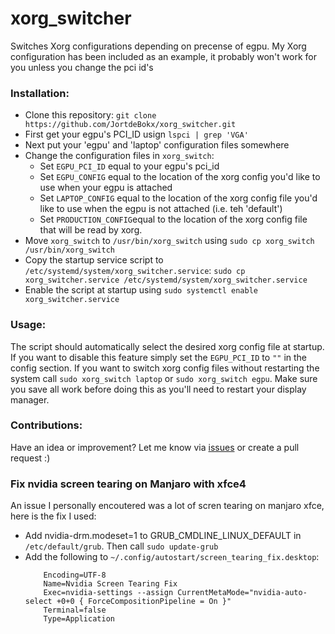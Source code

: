 # xorg_switcher
Switches Xorg configurations depending on precense of egpu.
My Xorg configuration has been included as an example, it probably won't work for you unless you change the pci id's

### Installation:
* Clone this repository: `git clone https://github.com/JortdeBokx/xorg_switcher.git`
* First get your egpu's PCI_ID usign `lspci | grep 'VGA'`
* Next put your 'egpu' and 'laptop' configuration files somewhere
* Change the configuration files in `xorg_switch`:
  * Set `EGPU_PCI_ID` equal to your egpu's pci_id
  * Set `EGPU_CONFIG` equal to the location of the xorg config you'd like to use when your egpu is attached
  * Set `LAPTOP_CONFIG` equal to the location of the xorg config file you'd like to use when the egpu is not attached (i.e. teh 'default')
  * Set `PRODUCTION_CONFIG`equal to the location of the xorg config file that will be read by xorg.
* Move `xorg_switch` to `/usr/bin/xorg_switch` using `sudo cp xorg_switch /usr/bin/xorg_switch`
* Copy the startup service script to `/etc/systemd/system/xorg_switcher.service`: `sudo cp xorg_switcher.service /etc/systemd/system/xorg_switcher.service`
* Enable the script at startup using `sudo systemctl enable xorg_switcher.service`

### Usage:
The script should automatically select the desired xorg config file at startup. If you want to disable this feature simply set the `EGPU_PCI_ID` to `""` in the config section. 
If you want to switch xorg config files without restarting the system call `sudo xorg_switch laptop` or `sudo xorg_switch egpu`. Make sure you save all work before doing this as you'll need to restart your display manager.

### Contributions:
Have an idea or improvement? Let me know via [issues](https://github.com/JortdeBokx/xorg_switcher/issues) or create a pull request :)

### Fix nvidia screen tearing on Manjaro with xfce4
An issue I personally encoutered was a lot of scren tearing on manjaro xfce, here is the fix I used:
* Add nvidia-drm.modeset=1 to GRUB_CMDLINE_LINUX_DEFAULT in `/etc/default/grub`. Then call `sudo update-grub`
* Add the following to `~/.config/autostart/screen_tearing_fix.desktop`:
  ```[Desktop Entry]
      Encoding=UTF-8
      Name=Nvidia Screen Tearing Fix
      Exec=nvidia-settings --assign CurrentMetaMode="nvidia-auto-select +0+0 { ForceCompositionPipeline = On }"
      Terminal=false
      Type=Application
    ```
